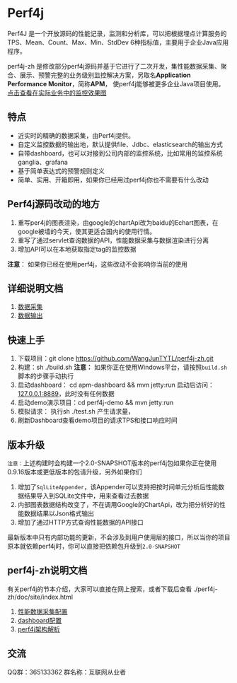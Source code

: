 # Perf4j

Perf4J 是一个开放源码的性能记录，监测和分析库，可以把根据埋点计算服务的TPS、Mean、Count、Max、Min、StdDev 6种指标值，主要用于企业Java应用程序。

perf4j-zh 是修改部分perf4j源码并基于它进行了二次开发，集性能数据采集、聚合、展示、预警完整的业务级别监控解决方案，另取名**Application Performance Monitor**，简称**APM**，
使perf4j能够被更多企业Java项目使用。[点击查看在实际业务中的监控效果图](./reference/apm_dashboard.md)


## 特点

* 近实时的精确的数据采集，由Perf4j提供。
* 自定义监控数据的输出地，默认提供file、Jdbc、elasticsearch的输出方式
* 自带dashboard，也可以对接到公司内部的监控系统，比如常用的监控系统ganglia、grafana
* 基于简单表达式的预警规则定义
* 简单、实用、开箱即用，如果你已经用过perf4j你也不需要有什么改动

## Perf4j源码改动的地方

1. 重写per4j的图表渲染，由google的chartApi改为baidu的Echart图表，在google被墙的今天，使其更适合国内的使用行情。
2. 重写了通过servlet查询数据的API，性能数据采集与数据渲染进行分离
1. 增加API可以在本地获取指定tag的监控数据

**注意**： 如果你已经在使用perf4j，这些改动不会影响你当前的使用

## 详细说明文档

1. [数据采集](./reference/apm_gather.md)
2. [数据输出](./reference/apm_aggregate.md)

## 快速上手

1. 下载项目：git clone https://github.com/WangJunTYTL/perf4j-zh.git
2. 构建：sh ./build.sh **注意：** 如果你正在使用Windows平台，请按照`build.sh`脚本的步骤手动执行
3. 启动dashboard： cd apm-dashboard &&  mvn jetty:run 启动后访问：[127.0.0.1:8889](http://127.0.0.1:8889)，此时没有任何数据
4. 启动demo演示项目：cd perf4j-demo && mvn jetty:run
5. 模拟请求： 执行sh ./test.sh 产生请求量，
6. 刷新Dashboard查看demo项目的请求TPS和接口响应时间
   
## 版本升级

`注意：`上述构建时会构建一个2.0-SNAPSHOT版本的perf4j包如果你正在使用0.9.16版本或更低版本的包请升级，另外如果你们

1. 增加了`SqlLiteAppender`，该Appender可以支持把按时间单元分析后性能数据结果导入到SQLite文件中，用来查看过去数据
1. 内部图表数据结构改变了，不在调用Google的ChartApi，改为把分析好的性能数据结果以Json格式输出
1. 增加了通过HTTP方式查询性能数据的API接口

最新版本中只有内部功能的更新，不会涉及到用户使用层的接口，所以当你的项目原本就依赖perf4j时，你可以直接把依赖包升级到`2.0-SNAPSHOT`

## perf4j-zh说明文档

有关perf4j的节本介绍，大家可以直接在网上搜索，或者下载后查看 ./perf4j-zh/doc/site/index.html

1. [性能数据采集配置](./doc/perf4j_usage.md)
2. [dashboard配置](./doc/dashboard_usage.md)
3. [perf4j架构解析](https://raw.githubusercontent.com/WangJunTYTL/perf4j-zh/master/doc/perf4j架构解析.jpg)

## 交流

QQ群：365133362 群名称：互联网从业者
   
   
